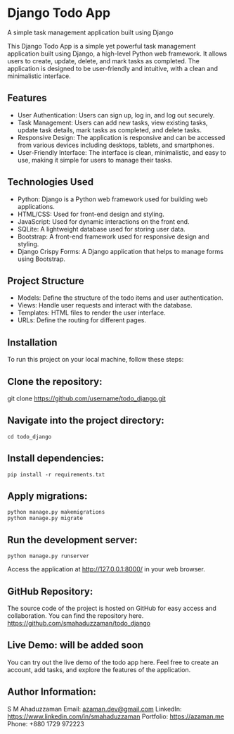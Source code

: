 # Django Todo App
A simple task management application built using Django

This Django Todo App is a simple yet powerful task management application built using Django, a high-level Python web framework. It allows users to create, update, delete, and mark tasks as completed. The application is designed to be user-friendly and intuitive, with a clean and minimalistic interface.

## Features
- User Authentication: Users can sign up, log in, and log out securely.
- Task Management: Users can add new tasks, view existing tasks, update task details, mark tasks as completed, and delete tasks.
- Responsive Design: The application is responsive and can be accessed from various devices including desktops, tablets, and smartphones.
- User-Friendly Interface: The interface is clean, minimalistic, and easy to use, making it simple for users to manage their tasks.
  
## Technologies Used
- Python: Django is a Python web framework used for building web applications.
- HTML/CSS: Used for front-end design and styling.
- JavaScript: Used for dynamic interactions on the front end.
- SQLite: A lightweight database used for storing user data.
- Bootstrap: A front-end framework used for responsive design and styling.
- Django Crispy Forms: A Django application that helps to manage forms using Bootstrap.

## Project Structure
- Models: Define the structure of the todo items and user authentication.
- Views: Handle user requests and interact with the database.
- Templates: HTML files to render the user interface.
- URLs: Define the routing for different pages.

## Installation
To run this project on your local machine, follow these steps:

## Clone the repository:
git clone https://github.com/username/todo_django.git

## Navigate into the project directory:
```
cd todo_django
```

## Install dependencies:
```
pip install -r requirements.txt
```

## Apply migrations:
```
python manage.py makemigrations
python manage.py migrate
```

## Run the development server:
```
python manage.py runserver
```

Access the application at http://127.0.0.1:8000/ in your web browser.

## GitHub Repository:
The source code of the project is hosted on GitHub for easy access and collaboration. You can find the repository here.
https://github.com/smahaduzzaman/todo_django

## Live Demo: will be added soon
You can try out the live demo of the todo app here. Feel free to create an account, add tasks, and explore the features of the application.

## Author Information:
S M Ahaduzzaman
Email: azaman.dev@gmail.com
LinkedIn: https://www.linkedin.com/in/smahaduzzaman
Portfolio: https://azaman.me
Phone: +880 1729 972223
